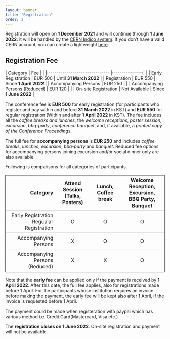 ```yaml
---
layout: banner
title: "Registration"
order: 2
---
```


<style>
table {
  border-collapse: collapse;
  border: 1px solid black;
}
th, td {
  padding: 5px;
  padding-right: 10px;
  min-width: 4em;
}
tr {
    border-bottom: 1px solid #ccc;
}
</style>

Registration will open on **1 December 2021** and will continue through **1 June 2022**: it will be handled by the [CERN Indico system](https://indico.cern.ch). If you don’t have a valid CERN account, you can create a lightweight [here](https://account.cern.ch/account/Externals/RegisterAccount.aspx).

## Registration Fee

|        Category                |   Fee          |                         |
|:------------------------------:|:--------------:|                         |
| Early Registration             | EUR 500        | Until **31 March 2022** |
| Registration                   | EUR 550        | Since **1 April 2022**  |
| Accompanying Persons           | EUR 250        |                         |
| Accompanying Persons (Reduced) | EUR 120        |                         |
| On-site Registration           | Not Available  | Since **1 June 2022**   |

The conference fee is **EUR 500** for early registration (for participants who register and pay within and before **31 March 2022** in KST) and **EUR 550** for regular registration (Within and after **1 April 2022** in KST). The fee includes all the *coffee breaks and lunches*, the *welcome receptions*, *poster session*, *excursion*, *bbq-party*, *conference banquet*,  and, if available, a *printed copy of the Conference Proceedings*.

The full fee for **accompanying persons** is **EUR 250** and includes *coffee breaks*, *lunches*, *excursion*, *bbq-party* and *banquet*. Reduced fee options for accompanying persons joining excursion and/or social dinner only are also available.

Following is comparisons for all categories of participants.

| Category                                    | Attend Session<br>(Talks, Posters)    | Lunch,<br>Coffee break       | Welcome Reception,<br>Excursion,<br>BBQ Party,<br>Banquet |
|--------------------------------------------:|:-------------------------------------:|:----------------------------:|:---------------------------------------------------------:|
| Early Registration<br>Regualar Registration | O                                     | O                            | O                                                         |
| Accompanying Persons                        | X                                     | O                            | O                                                         |
| Accompanying Persons <br> (Reduced)         | X                                     | X                            | O                                                         |

Note that the **early fee** can be applied only if the payment is received by **1 April 2022**. After this date, the full fee applies, also for registrations made before 1 April. For the participants whose institution requires an invoice before making the payment, the early fee will be kept also after 1 April, if the invoice is requested before 1 April.

The payment could be made when registeration with paypal which has various method i.e. Credit Card(Mastercard, Visa etc.)

The **registration closes on 1 June 2022**. On-site registration and payment will not be available.